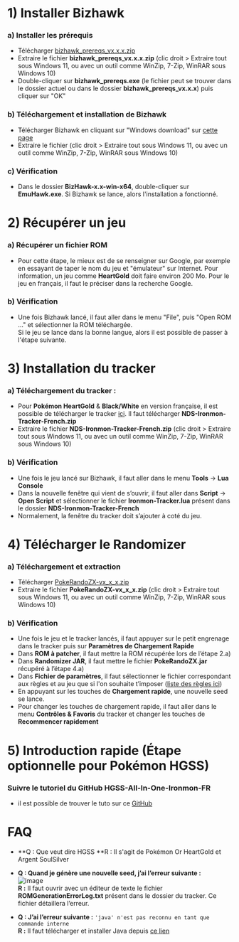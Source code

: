 # 1) Installer Bizhawk

### a) Installer les prérequis
* Télécharger [bizhawk_prereqs_vx.x.x.zip](https://github.com/TASEmulators/BizHawk-Prereqs/releases/latest)  
* Extraire le fichier **bizhawk_prereqs_vx.x.x.zip** (clic droit > Extraire tout sous Windows 11, ou avec un outil comme WinZip, 7-Zip, WinRAR sous Windows 10)  
* Double-cliquer sur **bizhawk_prereqs.exe** (le fichier peut se trouver dans le dossier actuel ou dans le dossier **bizhawk_prereqs_vx.x.x**) puis cliquer sur "OK"  

### b) Téléchargement et installation de Bizhawk
* Télécharger Bizhawk en cliquant sur "Windows download" sur [cette page](https://tasvideos.org/BizHawk/ReleaseHistory)  
* Extraire le fichier (clic droit > Extraire tout sous Windows 11, ou avec un outil comme WinZip, 7-Zip, WinRAR sous Windows 10)  

### c) Vérification
* Dans le dossier **BizHawk-x.x-win-x64**, double-cliquer sur **EmuHawk.exe**. Si Bizhawk se lance, alors l'installation a fonctionné.

# 2) Récupérer un jeu

### a) Récupérer un fichier ROM
* Pour cette étape, le mieux est de se renseigner sur Google, par exemple en essayant de taper le nom du jeu et "émulateur" sur Internet. Pour information, un jeu comme **HeartGold** doit faire environ 200 Mo. Pour le jeu en français, il faut le préciser dans la recherche Google.

### b) Vérification
* Une fois Bizhawk lancé, il faut aller dans le menu "File", puis "Open ROM ..." et sélectionner la ROM téléchargée.  
  Si le jeu se lance dans la bonne langue, alors il est possible de passer à l'étape suivante.

# 3) Installation du tracker

### a) Téléchargement du tracker :
* Pour **Pokémon HeartGold** & **Black/White** en version française, il est possible de télécharger le tracker [ici](https://github.com/Piomale/NDS-Ironmon-Tracker-French/releases/latest). Il faut télécharger **NDS-Ironmon-Tracker-French.zip**  
* Extraire le fichier **NDS-Ironmon-Tracker-French.zip** (clic droit > Extraire tout sous Windows 11, ou avec un outil comme WinZip, 7-Zip, WinRAR sous Windows 10)

### b) Vérification
* Une fois le jeu lancé sur Bizhawk, il faut aller dans le menu **Tools** → **Lua Console**  
* Dans la nouvelle fenêtre qui vient de s’ouvrir, il faut aller dans **Script** → **Open Script** et sélectionner le fichier **Ironmon-Tracker.lua** présent dans le dossier **NDS-Ironmon-Tracker-French**  
* Normalement, la fenêtre du tracker doit s’ajouter à coté du jeu.

# 4) Télécharger le Randomizer

### a) Téléchargement et extraction
* Télécharger [PokeRandoZX-vx_x_x.zip](https://github.com/Somnides/universal-pokemon-randomizer-zx/releases/latest)  
* Extraire le fichier **PokeRandoZX-vx_x_x.zip** (clic droit > Extraire tout sous Windows 11, ou avec un outil comme WinZip, 7-Zip, WinRAR sous Windows 10)

### b) Vérification
* Une fois le jeu et le tracker lancés, il faut appuyer sur le petit engrenage dans le tracker puis sur **Paramètres de Chargement Rapide**  
* Dans **ROM à patcher**, il faut mettre la ROM récupérée lors de l’étape 2.a)  
* Dans **Randomizer JAR**, il faut mettre le fichier **PokeRandoZX.jar** récupéré à l’étape 4.a)  
* Dans **Fichier de paramètres**, il faut sélectionner le fichier correspondant aux règles et au jeu que si l'on souhaite t’imposer ([liste des règles ici](https://gist.github.com/valiant-code/adb18d248fa0fae7da6b639e2ee8f9c1))  
* En appuyant sur les touches de **Chargement rapide**, une nouvelle seed se lance.  
* Pour changer les touches de chargement rapide, il faut aller dans le menu **Contrôles & Favoris** du tracker et changer les touches de **Recommencer rapidement**

# 5) Introduction rapide (Étape optionnelle pour Pokémon HGSS)

### Suivre le tutoriel du GitHub HGSS-All-In-One-Ironmon-FR
* il est possible de trouver le tuto sur ce [GitHub](https://github.com/Somnides/HGSS-Intro-Ironmon-FR)

# FAQ
* **Q : Que veut dire HGSS
  **R : Il s'agit de Pokémon Or HeartGold et Argent SoulSilver

* **Q : Quand je génère une nouvelle seed, j’ai l’erreur suivante :**  
  ![image](https://github.com/user-attachments/assets/c5975e81-2fc2-4bd4-ab57-43335cd897db)  
  **R :** Il faut ouvrir avec un éditeur de texte le fichier **ROMGenerationErrorLog.txt** présent dans le dossier du tracker. Ce fichier détaillera l’erreur.  

* **Q : J’ai l’erreur suivante :** `'java' n'est pas reconnu en tant que commande interne`  
  **R :** Il faut télécharger et installer Java depuis [ce lien](https://www.java.com/fr/download/)

